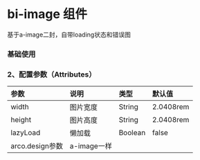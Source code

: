 # bi-image 组件

基于a-image二封，自带loading状态和错误图

### 基础使用

<preview path="./index.vue" title="基础用法" description="bi-image组件的基础用法"></preview>

### 2、配置参数（Attributes）

| 参数            | 说明        | 类型    | 默认值    |
| :-------------- | :---------- | :------ | :-------- |
| width           | 图片宽度    | String  | 2.0408rem |
| height          | 图片高度    | String  | 2.0408rem |
| lazyLoad        | 懒加载      | Boolean | false     |
| arco.design参数 | a-image一样 |         |           |
